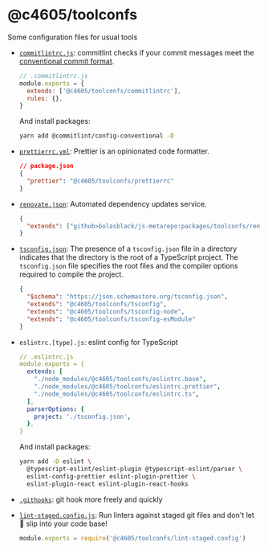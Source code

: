 # @c4605/toolconfs

Some configuration files for usual tools

- [`commitlintrc.js`](https://github.com/conventional-changelog/commitlint/): commitlint checks if your commit messages meet the [conventional commit format](https://conventionalcommits.org/).

  ```js
  // .commitlintrc.js
  module.exports = {
    extends: ['@c4605/toolconfs/commitlintrc'],
    rules: {},
  }
  ```

  And install packages:

  ```bash
  yarn add @commitlint/config-conventional -D
  ```

- [`prettierrc.yml`](https://github.com/prettier/prettier): Prettier is an opinionated code formatter.

  ```json
  // package.json
  {
    "prettier": "@c4605/toolconfs/prettierrc"
  }
  ```

- [`renovate.json`](https://renovatebot.com/docs/): Automated dependency updates service.

  ```json
  {
    "extends": ["github>bolasblack/js-metarepo:packages/toolconfs/renovate"]
  }
  ```

- [`tsconfig.json`](https://www.typescriptlang.org/docs/handbook/tsconfig-json.html): The presence of a `tsconfig.json` file in a directory indicates that the directory is the root of a TypeScript project. The `tsconfig.json` file specifies the root files and the compiler options required to compile the project.

  ```json
  {
    "$schema": "https://json.schemastore.org/tsconfig.json",
    "extends": "@c4605/toolconfs/tsconfig",
    "extends": "@c4605/toolconfs/tsconfig-node",
    "extends": "@c4605/toolconfs/tsconfig-esModule"
  }
  ```

- `eslintrc.[type].js`: eslint config for TypeScript

  ```yml
  // .eslintrc.js
  module.exports = {
    extends: [
      "./node_modules/@c4605/toolconfs/eslintrc.base",
      "./node_modules/@c4605/toolconfs/eslintrc.prettier",
      "./node_modules/@c4605/toolconfs/eslintrc.ts",
    ],
    parserOptions: {
      project: './tsconfig.json',
    },
  }
  ```

  And install packages:

  ```bash
  yarn add -D eslint \
    @typescript-eslint/eslint-plugin @typescript-eslint/parser \
    eslint-config-prettier eslint-plugin-prettier \
    eslint-plugin-react eslint-plugin-react-hooks
  ```

- [`.githooks`](https://github.com/bolasblack/git-hook-pure): git hook more freely and quickly

- [`lint-staged.config.js`](https://github.com/okonet/lint-staged): Run linters against staged git files and don't let 💩 slip into your code base!

  ```js
  module.exports = require('@c4605/toolconfs/lint-staged.config')
  ```
